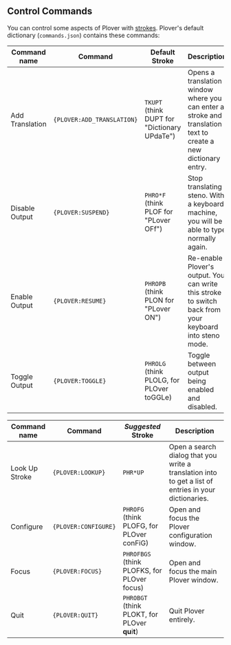## Control Commands

You can control some aspects of Plover with [strokes](#strokes-and-dictionaries). Plover's default dictionary (`commands.json`) contains these commands:

| Command name | Command | Default Stroke | Description |
|----------|----------| ----------| ----------| 
| Add Translation | `{PLOVER:ADD_TRANSLATION}` | `TKUPT` (think DUPT for "Dictionary UPdaTe") | Opens a translation window where you can enter a stroke and translation text to create a new dictionary entry. |
| Disable Output | `{PLOVER:SUSPEND}` | `PHRO*F` (think PLOF for "PLover OFf") | Stop translating steno. With a keyboard machine, you will be able to type normally again. |
| Enable Output | `{PLOVER:RESUME}` | `PHROPB` (think PLON for "PLover ON") | Re-enable Plover's output. You can write this stroke to switch back from your keyboard into steno mode. |
| Toggle Output | `{PLOVER:TOGGLE}` | `PHROLG` (think PLOLG, for PLOver toGGLe) | Toggle between output being enabled and disabled. |


| Command name| Command | _Suggested_ Stroke | Description |
|----------|----------| ----------| ----------| 
| Look Up Stroke | `{PLOVER:LOOKUP}` | `PHR*UP` | Open a search dialog that you write a translation into to get a list of entries in your dictionaries. |
| Configure | `{PLOVER:CONFIGURE}` | `PHROFG` (think PLOFG, for PLOver conFiG) | Open and focus the Plover configuration window. |
| Focus | `{PLOVER:FOCUS}` | `PHROFBGS` (think PLOFKS, for PLOver focus) | Open and focus the main Plover window. |
| Quit | `{PLOVER:QUIT}` | `PHROBGT` (think PLOKT, for PLOver **qu**i**t**) | Quit Plover entirely. |
